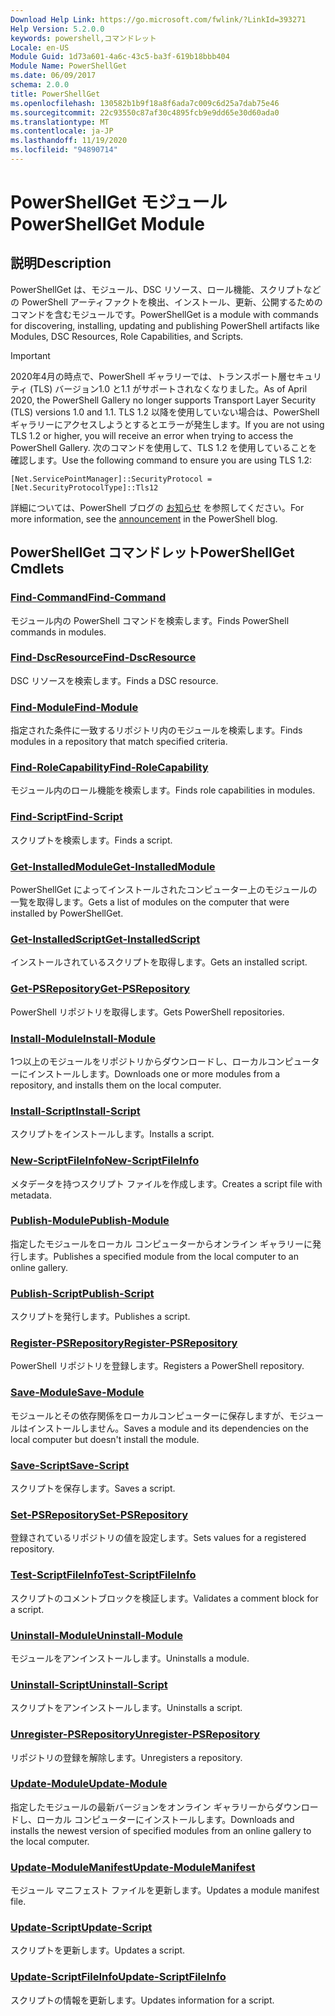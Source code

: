 ```yaml
---
Download Help Link: https://go.microsoft.com/fwlink/?LinkId=393271
Help Version: 5.2.0.0
keywords: powershell,コマンドレット
Locale: en-US
Module Guid: 1d73a601-4a6c-43c5-ba3f-619b18bbb404
Module Name: PowerShellGet
ms.date: 06/09/2017
schema: 2.0.0
title: PowerShellGet
ms.openlocfilehash: 130582b1b9f18a8f6ada7c009c6d25a7dab75e46
ms.sourcegitcommit: 22c93550c87af30c4895fcb9e9dd65e30d60ada0
ms.translationtype: MT
ms.contentlocale: ja-JP
ms.lasthandoff: 11/19/2020
ms.locfileid: "94890714"
---
```

# <span data-ttu-id="025a3-103">PowerShellGet モジュール</span><span class="sxs-lookup"><span data-stu-id="025a3-103">PowerShellGet Module</span></span>

## <span data-ttu-id="025a3-104">説明</span><span class="sxs-lookup"><span data-stu-id="025a3-104">Description</span></span>

<span data-ttu-id="025a3-105">PowerShellGet は、モジュール、DSC リソース、ロール機能、スクリプトなどの PowerShell アーティファクトを検出、インストール、更新、公開するためのコマンドを含むモジュールです。</span><span class="sxs-lookup"><span data-stu-id="025a3-105">PowerShellGet is a module with commands for discovering, installing, updating and publishing PowerShell artifacts like Modules, DSC Resources, Role Capabilities, and Scripts.</span></span>

> [!IMPORTANT]
> <span data-ttu-id="025a3-106">2020年4月の時点で、PowerShell ギャラリーでは、トランスポート層セキュリティ (TLS) バージョン1.0 と1.1 がサポートされなくなりました。</span><span class="sxs-lookup"><span data-stu-id="025a3-106">As of April 2020, the PowerShell Gallery no longer supports Transport Layer Security (TLS) versions 1.0 and 1.1.</span></span> <span data-ttu-id="025a3-107">TLS 1.2 以降を使用していない場合は、PowerShell ギャラリーにアクセスしようとするとエラーが発生します。</span><span class="sxs-lookup"><span data-stu-id="025a3-107">If you are not using TLS 1.2 or higher, you will receive an error when trying to access the PowerShell Gallery.</span></span> <span data-ttu-id="025a3-108">次のコマンドを使用して、TLS 1.2 を使用していることを確認します。</span><span class="sxs-lookup"><span data-stu-id="025a3-108">Use the following command to ensure you are using TLS 1.2:</span></span>
>
> `[Net.ServicePointManager]::SecurityProtocol = [Net.SecurityProtocolType]::Tls12`
>
> <span data-ttu-id="025a3-109">詳細については、PowerShell ブログの [お知らせ](https://devblogs.microsoft.com/powershell/powershell-gallery-tls-support/) を参照してください。</span><span class="sxs-lookup"><span data-stu-id="025a3-109">For more information, see the [announcement](https://devblogs.microsoft.com/powershell/powershell-gallery-tls-support/) in the PowerShell blog.</span></span>

## <span data-ttu-id="025a3-110">PowerShellGet コマンドレット</span><span class="sxs-lookup"><span data-stu-id="025a3-110">PowerShellGet Cmdlets</span></span>

### [<span data-ttu-id="025a3-111">Find-Command</span><span class="sxs-lookup"><span data-stu-id="025a3-111">Find-Command</span></span>](Find-Command.md)
<span data-ttu-id="025a3-112">モジュール内の PowerShell コマンドを検索します。</span><span class="sxs-lookup"><span data-stu-id="025a3-112">Finds PowerShell commands in modules.</span></span>

### [<span data-ttu-id="025a3-113">Find-DscResource</span><span class="sxs-lookup"><span data-stu-id="025a3-113">Find-DscResource</span></span>](Find-DscResource.md)
<span data-ttu-id="025a3-114">DSC リソースを検索します。</span><span class="sxs-lookup"><span data-stu-id="025a3-114">Finds a DSC resource.</span></span>

### [<span data-ttu-id="025a3-115">Find-Module</span><span class="sxs-lookup"><span data-stu-id="025a3-115">Find-Module</span></span>](Find-Module.md)
<span data-ttu-id="025a3-116">指定された条件に一致するリポジトリ内のモジュールを検索します。</span><span class="sxs-lookup"><span data-stu-id="025a3-116">Finds modules in a repository that match specified criteria.</span></span>

### [<span data-ttu-id="025a3-117">Find-RoleCapability</span><span class="sxs-lookup"><span data-stu-id="025a3-117">Find-RoleCapability</span></span>](Find-RoleCapability.md)
<span data-ttu-id="025a3-118">モジュール内のロール機能を検索します。</span><span class="sxs-lookup"><span data-stu-id="025a3-118">Finds role capabilities in modules.</span></span>

### [<span data-ttu-id="025a3-119">Find-Script</span><span class="sxs-lookup"><span data-stu-id="025a3-119">Find-Script</span></span>](Find-Script.md)
<span data-ttu-id="025a3-120">スクリプトを検索します。</span><span class="sxs-lookup"><span data-stu-id="025a3-120">Finds a script.</span></span>

### [<span data-ttu-id="025a3-121">Get-InstalledModule</span><span class="sxs-lookup"><span data-stu-id="025a3-121">Get-InstalledModule</span></span>](Get-InstalledModule.md)
<span data-ttu-id="025a3-122">PowerShellGet によってインストールされたコンピューター上のモジュールの一覧を取得します。</span><span class="sxs-lookup"><span data-stu-id="025a3-122">Gets a list of modules on the computer that were installed by PowerShellGet.</span></span>

### [<span data-ttu-id="025a3-123">Get-InstalledScript</span><span class="sxs-lookup"><span data-stu-id="025a3-123">Get-InstalledScript</span></span>](Get-InstalledScript.md)
<span data-ttu-id="025a3-124">インストールされているスクリプトを取得します。</span><span class="sxs-lookup"><span data-stu-id="025a3-124">Gets an installed script.</span></span>

### [<span data-ttu-id="025a3-125">Get-PSRepository</span><span class="sxs-lookup"><span data-stu-id="025a3-125">Get-PSRepository</span></span>](Get-PSRepository.md)
<span data-ttu-id="025a3-126">PowerShell リポジトリを取得します。</span><span class="sxs-lookup"><span data-stu-id="025a3-126">Gets PowerShell repositories.</span></span>

### [<span data-ttu-id="025a3-127">Install-Module</span><span class="sxs-lookup"><span data-stu-id="025a3-127">Install-Module</span></span>](Install-Module.md)
<span data-ttu-id="025a3-128">1つ以上のモジュールをリポジトリからダウンロードし、ローカルコンピューターにインストールします。</span><span class="sxs-lookup"><span data-stu-id="025a3-128">Downloads one or more modules from a repository, and installs them on the local computer.</span></span>

### [<span data-ttu-id="025a3-129">Install-Script</span><span class="sxs-lookup"><span data-stu-id="025a3-129">Install-Script</span></span>](Install-Script.md)
<span data-ttu-id="025a3-130">スクリプトをインストールします。</span><span class="sxs-lookup"><span data-stu-id="025a3-130">Installs a script.</span></span>

### [<span data-ttu-id="025a3-131">New-ScriptFileInfo</span><span class="sxs-lookup"><span data-stu-id="025a3-131">New-ScriptFileInfo</span></span>](New-ScriptFileInfo.md)
<span data-ttu-id="025a3-132">メタデータを持つスクリプト ファイルを作成します。</span><span class="sxs-lookup"><span data-stu-id="025a3-132">Creates a script file with metadata.</span></span>

### [<span data-ttu-id="025a3-133">Publish-Module</span><span class="sxs-lookup"><span data-stu-id="025a3-133">Publish-Module</span></span>](Publish-Module.md)
<span data-ttu-id="025a3-134">指定したモジュールをローカル コンピューターからオンライン ギャラリーに発行します。</span><span class="sxs-lookup"><span data-stu-id="025a3-134">Publishes a specified module from the local computer to an online gallery.</span></span>

### [<span data-ttu-id="025a3-135">Publish-Script</span><span class="sxs-lookup"><span data-stu-id="025a3-135">Publish-Script</span></span>](Publish-Script.md)
<span data-ttu-id="025a3-136">スクリプトを発行します。</span><span class="sxs-lookup"><span data-stu-id="025a3-136">Publishes a script.</span></span>

### [<span data-ttu-id="025a3-137">Register-PSRepository</span><span class="sxs-lookup"><span data-stu-id="025a3-137">Register-PSRepository</span></span>](Register-PSRepository.md)
<span data-ttu-id="025a3-138">PowerShell リポジトリを登録します。</span><span class="sxs-lookup"><span data-stu-id="025a3-138">Registers a PowerShell repository.</span></span>

### [<span data-ttu-id="025a3-139">Save-Module</span><span class="sxs-lookup"><span data-stu-id="025a3-139">Save-Module</span></span>](Save-Module.md)
<span data-ttu-id="025a3-140">モジュールとその依存関係をローカルコンピューターに保存しますが、モジュールはインストールしません。</span><span class="sxs-lookup"><span data-stu-id="025a3-140">Saves a module and its dependencies on the local computer but doesn't install the module.</span></span>

### [<span data-ttu-id="025a3-141">Save-Script</span><span class="sxs-lookup"><span data-stu-id="025a3-141">Save-Script</span></span>](Save-Script.md)
<span data-ttu-id="025a3-142">スクリプトを保存します。</span><span class="sxs-lookup"><span data-stu-id="025a3-142">Saves a script.</span></span>

### [<span data-ttu-id="025a3-143">Set-PSRepository</span><span class="sxs-lookup"><span data-stu-id="025a3-143">Set-PSRepository</span></span>](Set-PSRepository.md)
<span data-ttu-id="025a3-144">登録されているリポジトリの値を設定します。</span><span class="sxs-lookup"><span data-stu-id="025a3-144">Sets values for a registered repository.</span></span>

### [<span data-ttu-id="025a3-145">Test-ScriptFileInfo</span><span class="sxs-lookup"><span data-stu-id="025a3-145">Test-ScriptFileInfo</span></span>](Test-ScriptFileInfo.md)
<span data-ttu-id="025a3-146">スクリプトのコメントブロックを検証します。</span><span class="sxs-lookup"><span data-stu-id="025a3-146">Validates a comment block for a script.</span></span>

### [<span data-ttu-id="025a3-147">Uninstall-Module</span><span class="sxs-lookup"><span data-stu-id="025a3-147">Uninstall-Module</span></span>](Uninstall-Module.md)
<span data-ttu-id="025a3-148">モジュールをアンインストールします。</span><span class="sxs-lookup"><span data-stu-id="025a3-148">Uninstalls a module.</span></span>

### [<span data-ttu-id="025a3-149">Uninstall-Script</span><span class="sxs-lookup"><span data-stu-id="025a3-149">Uninstall-Script</span></span>](Uninstall-Script.md)
<span data-ttu-id="025a3-150">スクリプトをアンインストールします。</span><span class="sxs-lookup"><span data-stu-id="025a3-150">Uninstalls a script.</span></span>

### [<span data-ttu-id="025a3-151">Unregister-PSRepository</span><span class="sxs-lookup"><span data-stu-id="025a3-151">Unregister-PSRepository</span></span>](Unregister-PSRepository.md)
<span data-ttu-id="025a3-152">リポジトリの登録を解除します。</span><span class="sxs-lookup"><span data-stu-id="025a3-152">Unregisters a repository.</span></span>

### [<span data-ttu-id="025a3-153">Update-Module</span><span class="sxs-lookup"><span data-stu-id="025a3-153">Update-Module</span></span>](Update-Module.md)
<span data-ttu-id="025a3-154">指定したモジュールの最新バージョンをオンライン ギャラリーからダウンロードし、ローカル コンピューターにインストールします。</span><span class="sxs-lookup"><span data-stu-id="025a3-154">Downloads and installs the newest version of specified modules from an online gallery to the local computer.</span></span>

### [<span data-ttu-id="025a3-155">Update-ModuleManifest</span><span class="sxs-lookup"><span data-stu-id="025a3-155">Update-ModuleManifest</span></span>](Update-ModuleManifest.md)
<span data-ttu-id="025a3-156">モジュール マニフェスト ファイルを更新します。</span><span class="sxs-lookup"><span data-stu-id="025a3-156">Updates a module manifest file.</span></span>

### [<span data-ttu-id="025a3-157">Update-Script</span><span class="sxs-lookup"><span data-stu-id="025a3-157">Update-Script</span></span>](Update-Script.md)
<span data-ttu-id="025a3-158">スクリプトを更新します。</span><span class="sxs-lookup"><span data-stu-id="025a3-158">Updates a script.</span></span>

### [<span data-ttu-id="025a3-159">Update-ScriptFileInfo</span><span class="sxs-lookup"><span data-stu-id="025a3-159">Update-ScriptFileInfo</span></span>](Update-ScriptFileInfo.md)
<span data-ttu-id="025a3-160">スクリプトの情報を更新します。</span><span class="sxs-lookup"><span data-stu-id="025a3-160">Updates information for a script.</span></span>
